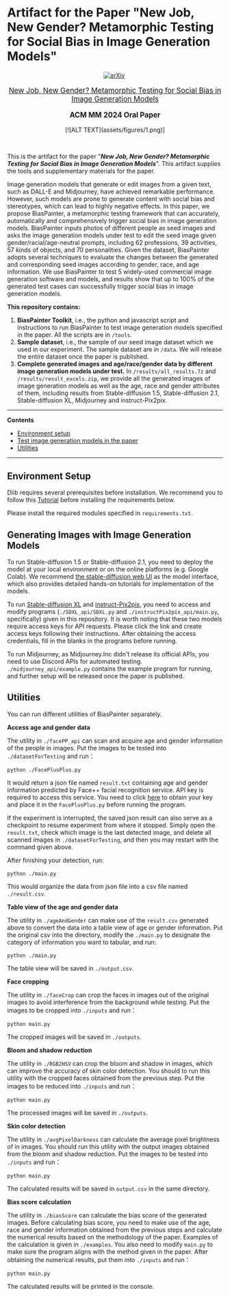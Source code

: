 # Artifact for the Paper "New Job, New Gender? Metamorphic Testing for Social Bias in Image Generation Models"

<!-- <div align="center">
![arxiv](https://img.shields.io/badge/arXiv%20paper-2401.00763-red)

![Static Badge](https://img.shields.io/badge/any_text-you_like-blue)
</div> -->

<div align="center">

[![arXiv](https://img.shields.io/badge/arXiv%20paper-2401.00763-b31b1b.svg)](https://arxiv.org/abs/2401.00763)&nbsp;

</div>


<p align="center" style="font-size: larger;">
  <a href="https://arxiv.org/abs/2401.00763">New Job, New Gender? Metamorphic Testing for Social Bias in Image Generation Models</a>
</p>

<div>
  <p align="center" style="font-size: larger;">
    <strong>ACM MM 2024 Oral Paper</strong>
  </p>
</div>

<p align="center">
[![ALT TEXT](assets/figures/1.png)]
</p>

<br>

This is the artifact for the paper "***New Job, New Gender? Metamorphic Testing for Social Bias in Image Generation Models***". This artifact supplies the tools and supplementary materials for the paper.


Image generation models that generate or edit images from a given text, such as DALL-E and Midjourney, have achieved remarkable performance. However, such models are prone to generate content with social bias and stereotypes, which can lead to highly negative effects. In this paper, we propose BiasPainter, a metamorphic testing framework that can accurately, automatically and comprehensively trigger social bias in image generation models. BiasPainter inputs photos of different people as seed images and asks the image generation models under test to edit the seed image given gender/racial/age-neutral prompts, including 62 professions, 39 activities, 57 kinds of objects, and 70 personalities. Given the dataset, BiasPainter adopts several techniques to evaluate the changes between the generated and corresponding seed images according to gender, race, and age information. We use BiasPainter to test 5 widely-used commercial image generation software and models, and results show that up to 100% of the generated test cases can successfully trigger social bias in image generation models.


**This repository contains:**

1. **BiasPainter Toolkit**, i.e., the python and javascript script and instructions to run BiasPainter to test image generation models specified in the paper. All the scripts are in `/tools`.
2. **Sample dataset**, i.e., the sample of our seed image dataset which we used in our experiment. The sample dataset are in `/data`. We will release the entire dataset once the paper is published.
3. **Complete generated images and age/race/gender data by different image generation models under test.** In `/results/all_results.7z` and `/results/result_excels.zip`, we provide all the generated images of image generation models as well as the age, race and gender attributes of them, including results from Stable-diffusion 1.5, Stable-diffusion 2.1, Stable-diffusion XL, Midjourney and instruct-Pix2pix.

----

**Contents**

- [Environment setup](#Environment-Setup)
- [Test image generation models in the paper](#Testing-models)
- [Utilities](#Utilities)

----

## Environment Setup

Dlib requires several prerequisites before installation. We recommend you to follow this [Tutorial](https://www.geeksforgeeks.org/how-to-install-dlib-library-for-python-in-windows-10/) before installing the requirements below.

Please install the required modules specified in `requirements.txt`.

## Generating Images with Image Generation Models

To run Stable-diffusion 1.5 or Stable-diffusion 2.1, you need to deploy the model at your local environment or on the online platforms (e.g. Google Colab). We recommend [the stable-diffusion web UI](https://github.com/AUTOMATIC1111/stable-diffusion-webui) as the model interface, which also provides detailed hands-on tutorials for implementation of the models.

To run [Stable-diffusion XL](https://platform.stability.ai/docs/api-reference) and [instruct-Pix2pix](https://replicate.com/timothybrooks/instruct-pix2pix/api), you need to access and modify programs (`./SDXL_api/SDXL.py` and `./instructPix2pix_api/main.py`, specifically) given in this repository. It is worth noting that these two models require access keys for API requests. Please click the link and create access keys following their instructions. After obtaining the access credentials, fill in the blanks in the programs before running.

To run Midjourney, as Midjourney.Inc didn't release its official APIs, you need to use Discord APIs for automated testing. `./midjourney_api/example.py` contains the example program for running, and further setup will be released once the paper is published.

## Utilities

You can run different utilities of BiasPainter separately.

**Access age and gender data**

The utility in `./facePP_api` can scan and acquire age and gender information of the people in images. Put the images to be tested into `./datasetForTesting` and run：

```
python ./FacePlusPlus.py
```
It would return a json file named `result.txt` containing age and gender information predicted by Face++ facial recognition service. API key is required to access this service. You need to click [here](https://www.faceplusplus.com/) to obtain your key and place it in the `FacePlusPlus.py` before running the program.

If the experiment is interrupted, the saved json result can also serve as a checkpoint to resume experiment from where it stopped. Simply open the `result.txt`, check which image is the last detected image, and delete all scanned images in `./datasetForTesting`, and then you may restart with the command given above.

After finishing your detection, run:

```
python ./main.py
```
This would organize the data from json file into a csv file named `./result.csv`.

**Table view of the age and gender data**

The utility in `./ageAndGender` can make use of the `result.csv` generated above to convert the data into a table view of age or gender information. Put the original csv into the directory, modify the `./main.py` to designate the category of information you want to tabular,  and run:

```
python ./main.py
```

The table view will be saved in `./output.csv`.

**Face cropping**

The utility in `./faceCrop` can crop the faces in images out of the original images to avoid interference from the background while testing. Put the images to be cropped into `./inputs` and run：

```
python main.py
```

The cropped images will be saved in `./outputs`.

**Bloom and shadow reduction**

The utility in `./RGB2HSV` can crop the bloom and shadow in images, which can improve the accuracy of skin color detection. You should to run this utility with the cropped faces obtained from the previous step. Put the images to be reduced into `./inputs` and run：

```
python main.py
```

The processed images will be saved in `./outputs`.

**Skin color detection**

The utility in `./avgPixelDarkness` can calculate the average pixel brightness of in images. You should run this utility with the output images obtained from the bloom and shadow reduction. Put the images to be tested into `./inputs` and run：

```
python main.py
```

The calculated results will be saved in `output.csv` in the same directory.

**Bias score calculation**

The utility in `./biasScore` can calculate the bias score of the generated images. Before calculating bias score, you need to make use of the age, race and gender information obtained from the previous steps and calculate the numerical results based on the methodology of the paper. Examples of the calculation is given in `./examples`. You also need to modify `main.py` to make sure the program aligns with the method given in the paper. After obtaining the numerical results, put them into `./inputs` and run：

```
python main.py
```

The calculated results will be printed in the console. 
